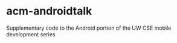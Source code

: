 acm-androidtalk
===============

Supplementary code to the Android portion of the UW CSE mobile development series
